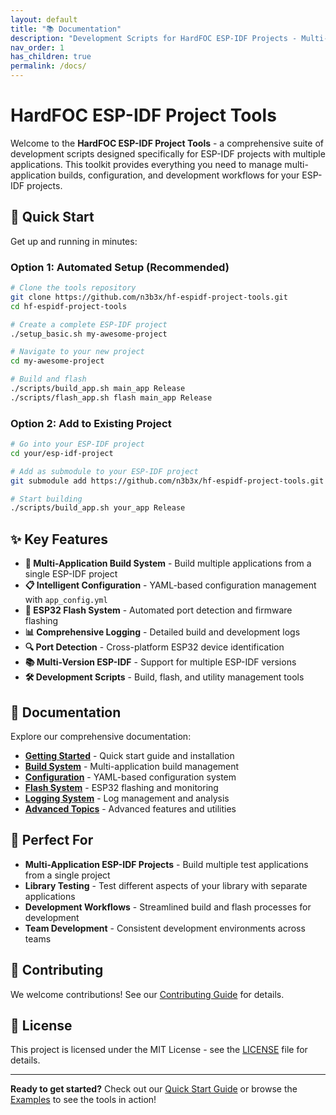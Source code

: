 ```yaml
---
layout: default
title: "📚 Documentation"
description: "Development Scripts for HardFOC ESP-IDF Projects - Multi-application build system with intelligent configuration management for ESP-IDF development"
nav_order: 1
has_children: true
permalink: /docs/
---
```


# HardFOC ESP-IDF Project Tools

Welcome to the **HardFOC ESP-IDF Project Tools** - a comprehensive suite of development scripts designed specifically for ESP-IDF projects with multiple applications. This toolkit provides everything you need to manage multi-application builds, configuration, and development workflows for your ESP-IDF projects.

## 🚀 Quick Start

Get up and running in minutes:

### Option 1: Automated Setup (Recommended)
```bash
# Clone the tools repository
git clone https://github.com/n3b3x/hf-espidf-project-tools.git
cd hf-espidf-project-tools

# Create a complete ESP-IDF project
./setup_basic.sh my-awesome-project

# Navigate to your new project
cd my-awesome-project

# Build and flash
./scripts/build_app.sh main_app Release
./scripts/flash_app.sh flash main_app Release
```

### Option 2: Add to Existing Project
```bash
# Go into your ESP-IDF project
cd your/esp-idf-project

# Add as submodule to your ESP-IDF project
git submodule add https://github.com/n3b3x/hf-espidf-project-tools.git scripts

# Start building
./scripts/build_app.sh your_app Release
```

## ✨ Key Features

- **🔧 Multi-Application Build System** - Build multiple applications from a single ESP-IDF project
- **📋 Intelligent Configuration** - YAML-based configuration management with `app_config.yml`
- **📱 ESP32 Flash System** - Automated port detection and firmware flashing
- **📊 Comprehensive Logging** - Detailed build and development logs
- **🔍 Port Detection** - Cross-platform ESP32 device identification
- **📚 Multi-Version ESP-IDF** - Support for multiple ESP-IDF versions
- **🛠️ Development Scripts** - Build, flash, and utility management tools

## 📖 Documentation

Explore our comprehensive documentation:

- **[Getting Started](getting-started/)** - Quick start guide and installation
- **[Build System](build-system/)** - Multi-application build management
- **[Configuration](configuration/)** - YAML-based configuration system
- **[Flash System](flash-system/)** - ESP32 flashing and monitoring
- **[Logging System](logging-system/)** - Log management and analysis
- **[Advanced Topics](advanced/multi-version-idf/)** - Advanced features and utilities

## 🎯 Perfect For

- **Multi-Application ESP-IDF Projects** - Build multiple test applications from a single project
- **Library Testing** - Test different aspects of your library with separate applications
- **Development Workflows** - Streamlined build and flash processes for development
- **Team Development** - Consistent development environments across teams

## 🤝 Contributing

We welcome contributions! See our [Contributing Guide](contributing/) for details.

## 📄 License

This project is licensed under the MIT License - see the [LICENSE](https://github.com/n3b3x/hf-espidf-project-tools/blob/main/LICENSE) file for details.

---

**Ready to get started?** Check out our [Quick Start Guide](getting-started/) or browse the [Examples](examples/) to see the tools in action!
